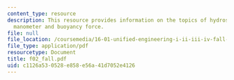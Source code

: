 ```yaml
---
content_type: resource
description: This resource provides information on the topics of hydrostatic equation,
  manometer and buoyancy force.
file: null
file_location: /coursemedia/16-01-unified-engineering-i-ii-iii-iv-fall-2005-spring-2006/c1126a530528e858e56a41d7052e4126_f02_fall.pdf
file_type: application/pdf
resourcetype: Document
title: f02_fall.pdf
uid: c1126a53-0528-e858-e56a-41d7052e4126
---
```

